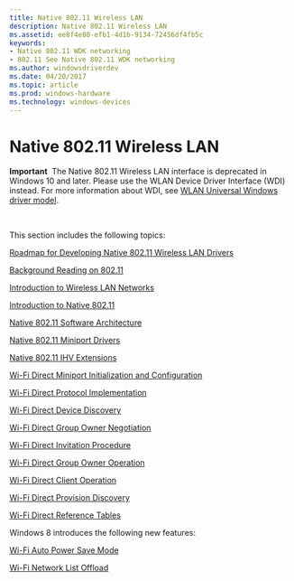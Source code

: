 ```yaml
---
title: Native 802.11 Wireless LAN
description: Native 802.11 Wireless LAN
ms.assetid: ee8f4e80-efb1-4d1b-9134-72456df4fb5c
keywords:
- Native 802.11 WDK networking
- 802.11 See Native 802.11 WDK networking
ms.author: windowsdriverdev
ms.date: 04/20/2017
ms.topic: article
ms.prod: windows-hardware
ms.technology: windows-devices
---
```


# Native 802.11 Wireless LAN


**Important**  The Native 802.11 Wireless LAN interface is deprecated in Windows 10 and later. Please use the WLAN Device Driver Interface (WDI) instead. For more information about WDI, see [WLAN Universal Windows driver model](wifi-universal-driver-model.md).

 

This section includes the following topics:

[Roadmap for Developing Native 802.11 Wireless LAN Drivers](roadmap-for-developing-native-802-11-wireless-lan-drivers.md)

[Background Reading on 802.11](background-reading-on-802-11.md)

[Introduction to Wireless LAN Networks](introduction-to-wireless-lan-networks.md)

[Introduction to Native 802.11](introduction-to-native-802-11.md)

[Native 802.11 Software Architecture](native-802-11-software-architecture.md)

[Native 802.11 Miniport Drivers](native-802-11-miniport-drivers2.md)

[Native 802.11 IHV Extensions](native-802-11-ihv-extensions.md)

[Wi-Fi Direct Miniport Initialization and Configuration](wi-fi-direct-miniport-initialization-and-configuration.md)

[Wi-Fi Direct Protocol Implementation](wi-fi-direct-protocol-implementation.md)

[Wi-Fi Direct Device Discovery](wi-fi-direct-device-discovery.md)

[Wi-Fi Direct Group Owner Negotiation](wi-fi-direct-group-owner-negotiation.md)

[Wi-Fi Direct Invitation Procedure](wi-fi-direct-invitation-procedure.md)

[Wi-Fi Direct Group Owner Operation](wi-fi-direct-group-owner-operation.md)

[Wi-Fi Direct Client Operation](wi-fi-direct-client-operation.md)

[Wi-Fi Direct Provision Discovery](wi-fi-direct-provision-discovery.md)

[Wi-Fi Direct Reference Tables](wi-fi-direct-reference-tables.md)

Windows 8 introduces the following new features:

[Wi-Fi Auto Power Save Mode](wi-fi-auto-power-save-mode.md)

[Wi-Fi Network List Offload](wi-fi-network-list-offload.md)

 

 





